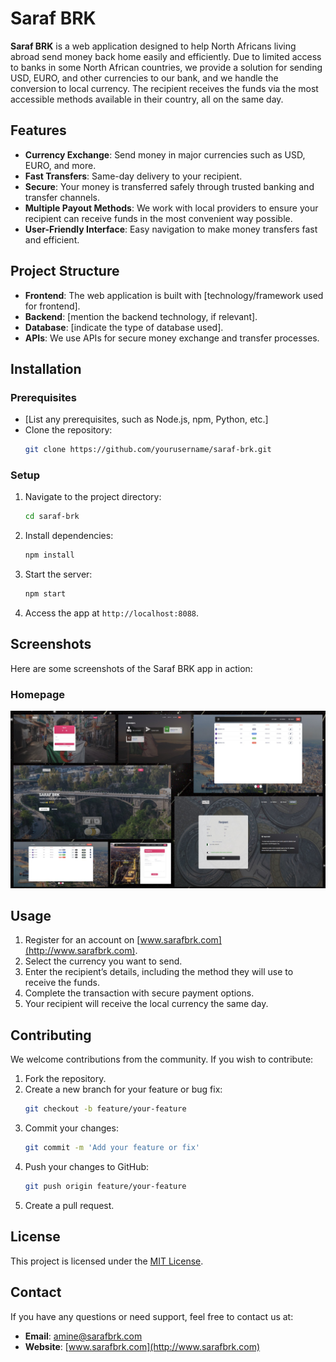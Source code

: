 

# Saraf BRK

**Saraf BRK** is a web application designed to help North Africans living abroad send money back home easily and efficiently. Due to limited access to banks in some North African countries, we provide a solution for sending USD, EURO, and other currencies to our bank, and we handle the conversion to local currency. The recipient receives the funds via the most accessible methods available in their country, all on the same day.

## Features

- **Currency Exchange**: Send money in major currencies such as USD, EURO, and more.
- **Fast Transfers**: Same-day delivery to your recipient.
- **Secure**: Your money is transferred safely through trusted banking and transfer channels.
- **Multiple Payout Methods**: We work with local providers to ensure your recipient can receive funds in the most convenient way possible.
- **User-Friendly Interface**: Easy navigation to make money transfers fast and efficient.

## Project Structure

- **Frontend**: The web application is built with [technology/framework used for frontend].
- **Backend**: [mention the backend technology, if relevant].
- **Database**: [indicate the type of database used].
- **APIs**: We use APIs for secure money exchange and transfer processes.

## Installation

### Prerequisites
- [List any prerequisites, such as Node.js, npm, Python, etc.]
- Clone the repository:  
  ```bash
  git clone https://github.com/yourusername/saraf-brk.git
  ```
  
### Setup

1. Navigate to the project directory:  
   ```bash
   cd saraf-brk
   ```
2. Install dependencies:  
   ```bash
   npm install
   ```
3. Start the server:  
   ```bash
   npm start
   ```
4. Access the app at `http://localhost:8088`.

## Screenshots

Here are some screenshots of the Saraf BRK app in action:

### Homepage
![Homepage Screenshot](/screenshots/screenshot%20template.jpg) 


## Usage

1. Register for an account on [www.sarafbrk.com](http://www.sarafbrk.com).
2. Select the currency you want to send.
3. Enter the recipient’s details, including the method they will use to receive the funds.
4. Complete the transaction with secure payment options.
5. Your recipient will receive the local currency the same day.

## Contributing

We welcome contributions from the community. If you wish to contribute:
1. Fork the repository.
2. Create a new branch for your feature or bug fix:  
   ```bash
   git checkout -b feature/your-feature
   ```
3. Commit your changes:  
   ```bash
   git commit -m 'Add your feature or fix'
   ```
4. Push your changes to GitHub:  
   ```bash
   git push origin feature/your-feature
   ```
5. Create a pull request.

## License

This project is licensed under the [MIT License](LICENSE).

## Contact

If you have any questions or need support, feel free to contact us at:

- **Email**: amine@sarafbrk.com
- **Website**: [www.sarafbrk.com](http://www.sarafbrk.com)
